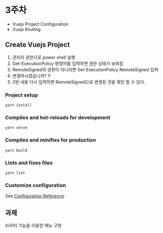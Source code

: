 # 3주차
- Vuejs Project Configuration
- Vuejs Routing


## Create Vuejs Project

1. 관리자 권한으로 power shell 실행
2. Get-ExecutionPolicy 명령어를 입력하면 권한 상태가 보여짐
3. RemoteSigned의 권한이 아니라면 Set-ExecutionPolicy RemoteSigned 입력
4. 변경하시겠습니까? Y
5. 2번 내용 다시 입력하면 RemoteSigned으로 변경된 것을 확인 할 수 있다.

### Project setup
```
yarn install
```

### Compiles and hot-reloads for development
```
yarn serve
```

### Compiles and minifies for production
```
yarn build
```

### Lints and fixes files
```
yarn lint
```

### Customize configuration
See [Configuration Reference](https://cli.vuejs.org/config/).


## 과제
라우터 기능을 이용한 메뉴 구현